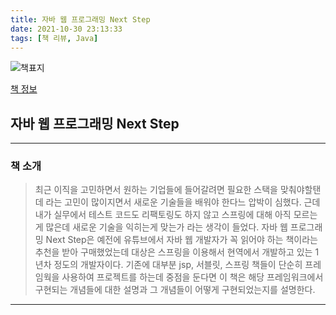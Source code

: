 ```yaml
---
title: 자바 웹 프로그래밍 Next Step
date: 2021-10-30 23:13:33
tags: [책 리뷰, Java]
---
```


![책표지](https://bookthumb-phinf.pstatic.net/cover/110/374/11037465.jpg?type=m140&udate=20190204)

[책 정보](https://book.naver.com/bookdb/book_detail.nhn?bid=11037465)

## 자바 웹 프로그래밍 Next Step

---

### 책 소개

> 최근 이직을 고민하면서 원하는 기업들에 들어갈려면 필요한 스택을 맞춰야할탠데 라는 고민이 많이지면서 새로운 기술들을 배워야 한다느 압박이 심했다. 근데 내가 실무에서 테스트 코드도 리팩토링도 하지 않고 스프링에 대해 아직 모르는게 많은데 새로운 기술을 익히는게 맞는가 라는 생각이 들었다. 자바 웹 프로그래밍 Next Step은 예전에 유튜브에서 자바 웹 개발자가 꼭 읽어야 하는 책이라는 추천을 받아 구매했었는데 대상은 스프링을 이용해서 현역에서 개발하고 있는 1년차 정도의 개발자이다. 기존에 대부분 jsp, 서블릿, 스프링 책들이 단순히 프레임웍을 사용하여 프로젝트를 하는데 중점을 둔다면 이 책은 해당 프레임워크에서 구현되는 개념들에 대한 설명과 그 개념들이 어떻게 구현되었는지를 설명한다.  

---
